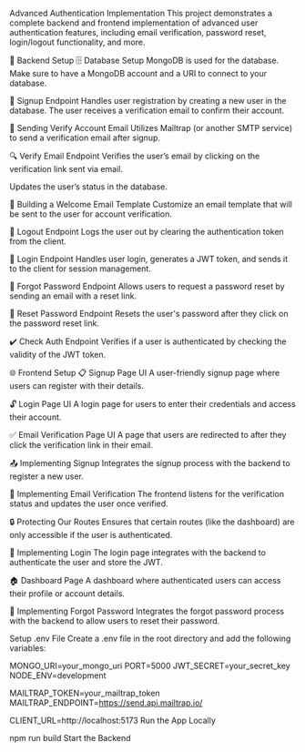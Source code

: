 Advanced Authentication Implementation
This project demonstrates a complete backend and frontend implementation of advanced user authentication features, including email verification, password reset, login/logout functionality, and more.

🔧 Backend Setup
🗄️ Database Setup
MongoDB is used for the database. Make sure to have a MongoDB account and a URI to connect to your database.

🔐 Signup Endpoint
Handles user registration by creating a new user in the database.
The user receives a verification email to confirm their account.

📧 Sending Verify Account Email
Utilizes Mailtrap (or another SMTP service) to send a verification email after signup.

🔍 Verify Email Endpoint
Verifies the user’s email by clicking on the verification link sent via email.

Updates the user’s status in the database.

📄 Building a Welcome Email Template
Customize an email template that will be sent to the user for account verification.

🚪 Logout Endpoint
Logs the user out by clearing the authentication token from the client.

🔑 Login Endpoint
Handles user login, generates a JWT token, and sends it to the client for session management.

🔄 Forgot Password Endpoint
Allows users to request a password reset by sending an email with a reset link.

🔁 Reset Password Endpoint
Resets the user's password after they click on the password reset link.

✔️ Check Auth Endpoint
Verifies if a user is authenticated by checking the validity of the JWT token.

🌐 Frontend Setup
📋 Signup Page UI
A user-friendly signup page where users can register with their details.

🔓 Login Page UI
A login page for users to enter their credentials and access their account.

✅ Email Verification Page UI
A page that users are redirected to after they click the verification link in their email.

📤 Implementing Signup
Integrates the signup process with the backend to register a new user.

📧 Implementing Email Verification
The frontend listens for the verification status and updates the user once verified.

🔒 Protecting Our Routes
Ensures that certain routes (like the dashboard) are only accessible if the user is authenticated.

🔑 Implementing Login
The login page integrates with the backend to authenticate the user and store the JWT.

🏠 Dashboard Page
A dashboard where authenticated users can access their profile or account details.

🔄 Implementing Forgot Password
Integrates the forgot password process with the backend to allow users to reset their password.

Setup .env File
Create a .env file in the root directory and add the following variables:

MONGO_URI=your_mongo_uri
PORT=5000
JWT_SECRET=your_secret_key
NODE_ENV=development

MAILTRAP_TOKEN=your_mailtrap_token
MAILTRAP_ENDPOINT=https://send.api.mailtrap.io/

CLIENT_URL=http://localhost:5173
Run the App Locally

npm run build
Start the Backend
